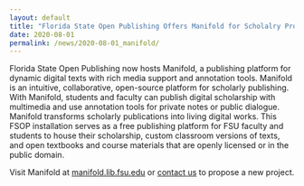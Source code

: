 ```yaml
---
layout: default
title: "Florida State Open Publishing Offers Manifold for Scholalry Projects"
date: 2020-08-01
permalink: /news/2020-08-01_manifold/
---
```


Florida State Open Publishing now hosts Manifold, a publishing platform for dynamic digital texts with rich media support and annotation tools. Manifold is an intuitive, collaborative, open-source platform for scholarly publishing. With Manifold, students and faculty can publish digital scholarship with multimedia and use annotation tools for private notes or public dialogue. Manifold transforms scholarly publications into living digital works. This FSOP installation serves as a free publishing platform for FSU faculty and students to house their scholarship, custom classroom versions of texts, and open textbooks and course materials that are openly licensed or in the public domain.

Visit Manifold at [manifold.lib.fsu.edu](https://manifold.lib.fsu.edu/) or [contact us](https://www.lib.fsu.edu/DRS/form/contact-us "DRS Proposal Form") to propose a new project.
